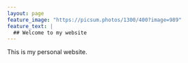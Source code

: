 ```yaml
---
layout: page
feature_image: "https://picsum.photos/1300/400?image=989"
feature_text: |
  ## Welcome to my website
---
```


This is my personal website.
